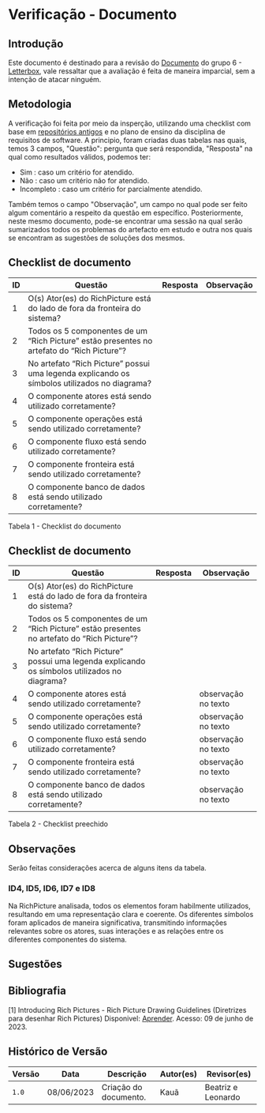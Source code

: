 # Verificação - Documento

## Introdução
Este documento é destinado para a revisão do [Documento](<link para o documento>) do grupo 6 - [Letterbox](https://github.com/Requisitos-de-Software/2023.1-Letterboxd), vale ressaltar que a avaliação é feita de maneira imparcial, sem a intenção de atacar ninguém.

## Metodologia

A verificação foi feita por meio da insperção, utilizando uma checklist com base em [repositórios antigos](https://github.com/Requisitos-de-Software) e no plano de ensino da disciplina de requisitos de software. A principio, foram criadas duas tabelas nas quais, temos 3 campos, "Questão": pergunta que será respondida, "Resposta" na qual como resultados válidos, podemos ter: 

- Sim : caso um critério for atendido.
- Não : caso um critério não for atendido.
- Incompleto : caso um critério for parcialmente atendido.

Também temos o campo "Observação", um campo no qual pode ser feito algum comentário a respeito da questão em específico. Posteriormente, neste mesmo documento, pode-se encontrar uma sessão na qual serão sumarizados todos os problemas do artefacto em estudo e outra nos quais se encontram as sugestões de soluções dos mesmos.

## Checklist de documento
|ID|Questão|Resposta|Observação|
|-|-------|--------|----------|
|1|O(s) Ator(es) do RichPicture está do lado de fora da fronteira do sistema?                        |     |          |
|2|Todos os 5 componentes de um “Rich Picture” estão presentes no artefato do “Rich Picture”?        |     |          |
|3|No artefato “Rich Picture” possui uma legenda explicando os símbolos utilizados no diagrama?      |     |          |
|4|O componente atores está sendo utilizado corretamente?                                            |     |          |
|5|O componente operações está sendo utilizado corretamente?                                         |     |          |
|6|O componente fluxo está sendo utilizado corretamente?                                             |     |          |
|7|O componente fronteira está sendo utilizado corretamente?                                         |     |          |
|8|O componente banco de dados está sendo utilizado corretamente?                                    |     |          |


Tabela 1 - Checklist do documento

## Checklist de documento
|ID|Questão|Resposta|Observação|
|-|-------|--------|----------|
|1|O(s) Ator(es) do RichPicture está do lado de fora da fronteira do sistema?                        |      |          |
|2|Todos os 5 componentes de um “Rich Picture” estão presentes no artefato do “Rich Picture”?        |      |          |
|3|No artefato “Rich Picture” possui uma legenda explicando os símbolos utilizados no diagrama?      |      |          |
|4|O componente atores está sendo utilizado corretamente?                                            |      | observação no texto|
|5|O componente operações está sendo utilizado corretamente?                                         |      | observação no texto|
|6|O componente fluxo está sendo utilizado corretamente?                                             |      | observação no texto|
|7|O componente fronteira está sendo utilizado corretamente?                                         |      | observação no texto|
|8|O componente banco de dados está sendo utilizado corretamente?                                    |      | observação no texto|

Tabela 2 - Checklist preechido

## Observações
Serão feitas considerações acerca de alguns itens da tabela.

### ID4, ID5, ID6, ID7 e ID8
Na RichPicture analisada, todos os elementos foram habilmente utilizados, resultando em uma representação clara e coerente. Os diferentes símbolos foram aplicados de maneira significativa, transmitindo informações relevantes sobre os atores, suas interações e as relações entre os diferentes componentes do sistema. 

## Sugestões

## Bibliografia
[1] Introducing Rich Pictures - Rich Picture Drawing Guidelines (Diretrizes para desenhar Rich Pictures) Disponivel: [Aprender](https://aprender3.unb.br/pluginfile.php/2523045/mod_resource/content/2/1_5145791542719414573.pdf). Acesso: 09 de junho de 2023.


## Histórico de Versão

| Versão | Data          | Descrição                          | Autor(es)     |  Revisor(es)       |
| ------ | ------------- | ---------------------------------- | ------------- | ------------------ |
| `1.0`  | 08/06/2023    | Criação do documento.              |  Kauã         | Beatriz e Leonardo |
